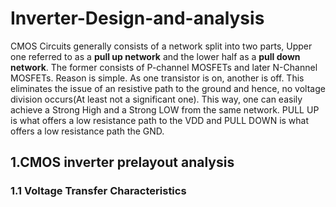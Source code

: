 # Inverter-Design-and-analysis
CMOS Circuits generally consists of a network split into two parts, Upper one referred to as a **pull up network** and the lower half as a **pull down network**. The former consists of P-channel MOSFETs and later N-Channel MOSFETs. Reason is simple. As one transistor is on, another is off. This eliminates the issue of an resistive path to the ground and hence, no voltage division occurs(At least not a significant one). This way, one can easily achieve a Strong High and a Strong LOW from the same network. PULL UP is what offers a low resistance path to the VDD and PULL DOWN is what offers a low resistance path the GND.

## 1.CMOS inverter prelayout analysis
### 1.1 Voltage Transfer Characteristics



